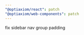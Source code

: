 ```yaml
---
"@optiaxiom/react": patch
"@optiaxiom/web-components": patch
---
```


fix sidebar nav group padding
